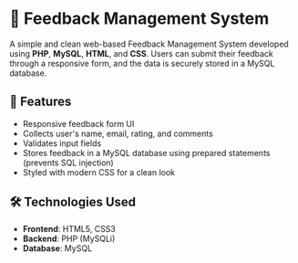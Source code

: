 # 📝 Feedback Management System

A simple and clean web-based Feedback Management System developed using **PHP**, **MySQL**, **HTML**, and **CSS**. Users can submit their feedback through a responsive form, and the data is securely stored in a MySQL database.

## 🚀 Features

- Responsive feedback form UI
- Collects user's name, email, rating, and comments
- Validates input fields
- Stores feedback in a MySQL database using prepared statements (prevents SQL injection)
- Styled with modern CSS for a clean look

## 🛠️ Technologies Used

- **Frontend**: HTML5, CSS3
- **Backend**: PHP (MySQLi)
- **Database**: MySQL


